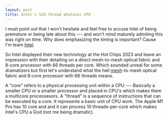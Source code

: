 ```yaml
---
layout: post
title: Intel's 528-thread photonic CPU
---
```


I must point out that I won't hesitate and feel free to accuse Intel of being premature or being late about this --- and won't mind maturely admiting this was right on time. Why does emphasizing the timing is important? Cause I'm team [Intel][intel].

So Intel displayed their new technology at the Hot Chips 2023 and leave an impression with their detailing on a direct mesh-to-mesh optical fabric and 8-core processor with 66 threads per core. Which sounded unreal for some dramatizers but first let's understand what the hell [mesh][mesh]-to-mesh optical fabric and 8-core processor with 66 threads means.

A "core" refers to a physical processing unit within a CPU --- Basically a smaller CPU or a smaller processor and placed in CPU's which makes them a multicore processesors. A "thread" is a sequence of instructions that can be executed by a core. It represents a basic unit of CPU work. The Apple M1 Pro has 10 core and and it can process 10 threads-per-core which makes Intel's CPU a God (not me being dramatic).











[mesh]: https://en.wikipedia.org/wiki/Mesh
[intel]: https://www.tomshardware.com/features/amd-vs-intel-cpus


